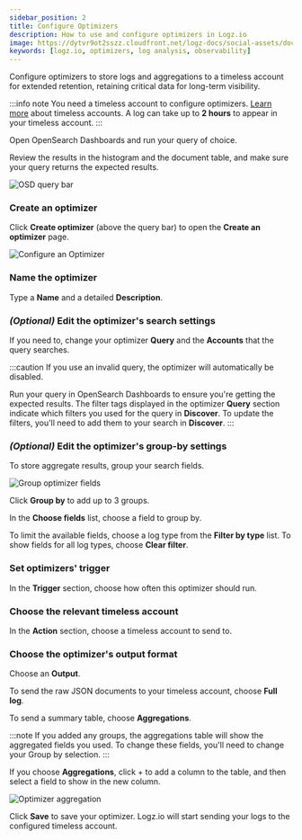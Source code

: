 ```yaml
---
sidebar_position: 2
title: Configure Optimizers
description: How to use and configure optimizers in Logz.io
image: https://dytvr9ot2sszz.cloudfront.net/logz-docs/social-assets/docs-social.jpg
keywords: [logz.io, optimizers, log analysis, observability]
---
```


Configure optimizers to store logs and aggregations to a timeless account for extended retention, retaining critical data for long-term visibility.


:::info note
You need a timeless account to configure optimizers. [Learn more](https://docs.logz.io/docs/user-guide/admin/logzio-accounts/manage-the-main-account-and-sub-accounts/) about timeless accounts. A log can take up to **2 hours** to appear in your timeless account.
:::

Open OpenSearch Dashboards and run your query of choice. 


Review the results in the histogram and the document table,
and make sure your query returns the expected results.


![OSD query bar](https://dytvr9ot2sszz.cloudfront.net/logz-docs/kibana/query-to-optimizer.png)

### Create an optimizer

Click **Create optimizer** (above the query bar) to open the **Create an optimizer** page.

![Configure an Optimizer](https://dytvr9ot2sszz.cloudfront.net/logz-docs/kibana/create-optimizer_aug2021.png)



### Name the optimizer

Type a **Name** and a detailed **Description**.

<h3 id="edit-search"> <i>(Optional)</i> Edit the optimizer's search settings</h3>

If you need to, change your optimizer **Query** and the **Accounts** that the query searches.


:::caution
If you use an invalid query, the optimizer will automatically be disabled.

Run your query in OpenSearch Dashboards to ensure you're getting the expected results. 
The filter tags displayed in the optimizer **Query** section indicate which filters you used for the query in **Discover**. 
To update the filters, you'll need to add them to your search in **Discover**.
:::


<h3 id="edit-search"> <i>(Optional)</i> Edit the optimizer's group-by settings</h3>

To store aggregate results, group your search fields.

![Group optimizer fields](https://dytvr9ot2sszz.cloudfront.net/logz-docs/kibana/optimizer-groupby_aug2021.png)

Click **Group by** to add up to 3 groups.

In the **Choose fields** list,
choose a field to group by.

To limit the available fields,
choose a log type from the **Filter by type** list.
To show fields for all log types,
choose **Clear filter**.

### Set optimizers' trigger

In the **Trigger** section, choose how often this optimizer should run.

### Choose the relevant timeless account

In the **Action** section, choose a timeless account to send to.

### Choose the optimizer's output format

Choose an **Output**.


To send the raw JSON documents to your timeless account, choose **Full log**.


To send a summary table, choose **Aggregations**.

:::note
If you added any groups, the aggregations table will show the aggregated fields you used. To change these fields, you'll need to change your Group by selection.
:::


If you choose **Aggregations**, click +<i class="li li-plus"></i> to add a column to the table, and then select a field to show in the new column.

![Optimizer aggregation](https://dytvr9ot2sszz.cloudfront.net/logz-docs/kibana/optimizr-aggreg2_aug2021.png)

Click **Save** to save your optimizer. Logz.io will start sending your logs to the configured timeless account.
